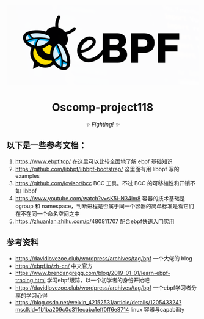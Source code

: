 <!-- markdownlint-disable MD033 MD041 -->
<p align="center">
  <a href=""><img src="https://github.com/OScomp-proj118/Oscomp-project118/blob/main/img/logo.png?raw=true" alt="ebpf"></a>
</p>

<div align="center">

# Oscomp-project118

<!-- prettier-ignore-start -->
<!-- markdownlint-disable-next-line MD036 -->
_✨ Fighting! ✨_
<!-- prettier-ignore-end -->

</div>

## 以下是一些参考文档：

1. https://www.ebpf.top/ 在这里可以比较全面地了解 ebpf 基础知识 
2. https://github.com/libbpf/libbpf-bootstrap/ 这里面有用 libbpf 写的 examples 
3. https://github.com/iovisor/bcc BCC 工具。不过 BCC 的可移植性和开销不如 libbpf 
4. https://www.youtube.com/watch?v=sK5i-N34im8 容器的技术基础是 cgroup 和 namespace，判断进程是否属于同一个容器的简单标准是看它们在不在同一个命名空间之中
5. https://zhuanlan.zhihu.com/p/480811707 配合ebpf快速入门实用

## 参考资料

-   https://davidlovezoe.club/wordpress/archives/tag/bpf  一个大佬的 blog
-   https://ebpf.io/zh-cn/  中文官方
-   https://www.brendangregg.com/blog/2019-01-01/learn-ebpf-tracing.html 学习ebpf跟踪，以一个初学者的身份开始吧
-   https://davidlovezoe.club/wordpress/archives/tag/bpf 一个ebpf学习者分享的学习心得
-   https://blog.csdn.net/weixin_42152531/article/details/120543324?msclkid=1b1ba209c0c311ecaba1eff0ff6e8714 linux 容器与capability
